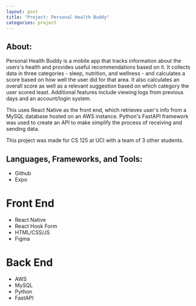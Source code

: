 ```yaml
---
layout: post
title: "Project: Personal Health Buddy"
categories: project
---
```


## About:

Personal Health Buddy is a mobile app that tracks information about the users's health and provides useful recommendations based on it. It collects data in three categories - sleep, nutrition, and wellness - and calculates a score based on how well the user did for that area. It also calculates an overall score as well as a relevant suggestion based on which category the user scored least. Additional features include viewing logs from previous days and an account/login system.

This uses React Native as the front end, which retrieves user's info from a MySQL database hosted on an AWS instance. Python's FastAPI framework was used to create an API to make simplify the process of receiving and sending data.

This project was made for CS 125 at UCI with a team of 3 other students.

## Languages, Frameworks, and Tools:

- Github
- Expo

# Front End

- React Native
- React Hook Form
- HTML/CSS/JS
- Figma

# Back End

- AWS
- MySQL
- Python
- FastAPI



